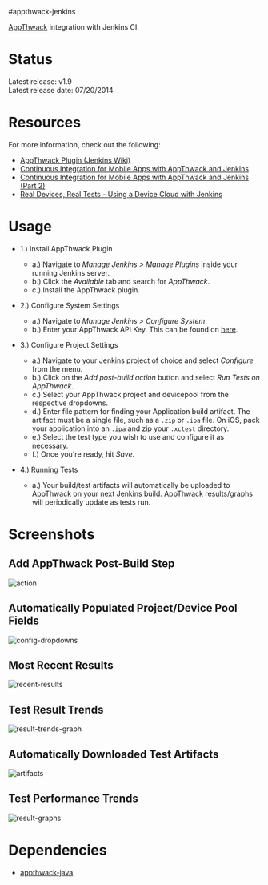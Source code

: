 #appthwack-jenkins

[AppThwack](https://appthwack.com) integration with Jenkins CI.


Status
======

Latest release: v1.9  
Latest release date: 07/20/2014


Resources
=========

For more information, check out the following:

*  [AppThwack Plugin (Jenkins Wiki)](https://wiki.jenkins-ci.org/display/JENKINS/AppThwack+Plugin)
*  [Continuous Integration for Mobile Apps with AppThwack and Jenkins](http://blog.appthwack.com/continuous-integration-for-mobile-apps/)
*  [Continuous Integration for Mobile Apps with AppThwack and Jenkins (Part 2)](http://blog.appthwack.com/continuous-integration-for-mobile-apps-appthwack-jenkins-part-2/)
*  [Real Devices, Real Tests - Using a Device Cloud with Jenkins](http://blog.cloudbees.com/2014/01/real-devices-real-tests-using-device.html)


Usage
=====

*  1.) Install AppThwack Plugin

    *  a.) Navigate to *Manage Jenkins > Manage Plugins* inside your running Jenkins server.
    *  b.) Click the *Available* tab and search for *AppThwack*.
    *  c.) Install the AppThwack plugin.

*  2.) Configure System Settings

    *  a.) Navigate to *Manage Jenkins > Configure System*.
    *  b.) Enter your AppThwack API Key. This can be found on [here](https://appthwack.com/user/profile).

*  3.) Configure Project Settings

    *  a.) Navigate to your Jenkins project of choice and select *Configure* from the menu.
    *  b.) Click on the *Add post-build action* button and select *Run Tests on AppThwack*.
    *  c.) Select your AppThwack project and devicepool from the respective dropdowns.
    *  d.) Enter file pattern for finding your Application build artifact. The artifact must be a single file, such as a `.zip` or `.ipa` file. On iOS, pack your application into an `.ipa` and zip your `.xctest` directory.
    *  e.) Select the test type you wish to use and configure it as necessary.
    *  f.) Once you're ready, hit *Save*.

*  4.)  Running Tests

    *  a.) Your build/test artifacts will automatically be uploaded to AppThwack on your next Jenkins build. AppThwack results/graphs will periodically update as tests run.


Screenshots
===========

## Add AppThwack Post-Build Step

![action](https://raw.github.com/appthwack/appthwack-jenkins/master/ext/action.png)

## Automatically Populated Project/Device Pool Fields

![config-dropdowns](https://raw.github.com/appthwack/appthwack-jenkins/master/ext/config-dropdowns.png)

## Most Recent Results

![recent-results](https://raw.github.com/appthwack/appthwack-jenkins/master/ext/recent-results.png)

## Test Result Trends

![result-trends-graph](https://raw.github.com/appthwack/appthwack-jenkins/master/ext/result-trends-graph.png)

## Automatically Downloaded Test Artifacts

![artifacts](https://raw.github.com/appthwack/appthwack-jenkins/master/ext/artifacts.png)

## Test Performance Trends

![result-graphs](https://raw.github.com/appthwack/appthwack-jenkins/master/ext/result-graphs.png)


Dependencies
============

*  [appthwack-java](https://github.com/appthwack/appthwack-java)
